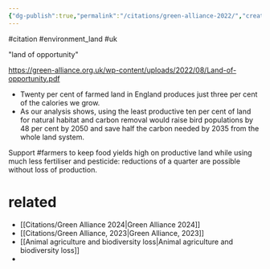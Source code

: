 ```yaml
---
{"dg-publish":true,"permalink":"/citations/green-alliance-2022/","created":"2025-01-17T21:44:35.415+00:00","updated":"2025-09-28T23:41:27.625+01:00"}
---
```


#citation #environment_land #uk 

"land of opportunity" 

https://green-alliance.org.uk/wp-content/uploads/2022/08/Land-of-opportunity.pdf

- Twenty per cent of farmed land in England produces just three per cent of the calories we grow.
- As our analysis shows, using the least productive ten per cent of land for natural habitat and carbon removal would raise bird populations by 48 per cent by 2050 and save half the carbon needed by 2035 from the whole land system.

Support #farmers  to keep food yields high on productive land while using much less fertiliser and pesticide: reductions of a quarter are possible without loss of production.

# related
- [[Citations/Green Alliance 2024\|Green Alliance 2024]]
- [[Citations/Green Alliance, 2023\|Green Alliance, 2023]] 
- [[Animal agriculture and biodiversity loss\|Animal agriculture and biodiversity loss]]
- 
